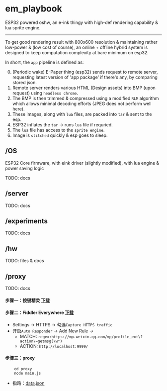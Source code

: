 # em_playbook
ESP32 powered oshw, an e-ink thingy with high-def rendering capability &amp; lua sprite engine.


----


To get good rendering result with 800x600 resolution & maintaining rather low-power & (low cost of course), an online + offline hybrid system is designed to keep computation complexity at bare minimum on esp32.

In short, the `app` pipeline is defined as:

0. (Periodic wake) E-Paper thing (esp32) sends request to remote server, requesting latest version of 'app package' if there's any, by comparing stored json.
1. Remote server renders various HTML (Design assets) into BMP (upon request) using `headless chrome`.
2. The BMP is then trimmed & compressed using a modified `RLM` algorithm which allows minimal decoding efforts (JPEG does not perform well here).
3. These images, along with `lua` files, are packed into `tar` & sent to the esp.
4. ESP32 inflates the `tar` -> runs `lua` file if requried.
5. The `lua` file has access to the `sprite engine`.
6. Image is `stitched` quickly & esp goes to sleep.


## /OS

ESP32 Core firmware, with eink driver (slightly modified), with lua engine & power saving logic

TODO: docs

## /server

TODO: docs

## /experiments

TODO: docs

## /hw

TODO: files & docs



## /proxy

TODO: docs

#### 步骤一：按键精灵 [下载](https://dl.pconline.com.cn/html_2/1/59/id=2598&pn=0.html "下载")

#### 步骤二：Fiddler Everywhere [下载](https://www.telerik.com/download/fiddler-everywhere "下载")
* Settings -> HTTPS -> 勾选` Capture HTTPS traffic ` 
* 开启` Auto Responder ` -> Add New Rule -> 
    * MATCH: ` regex:https://mp.weixin.qq.com/mp/profile_ext\?action\=getmsg(\w*) ` 
    * ACTION: ` http://localhost:9999/ `

#### 步骤三：proxy
```
    cd proxy
    node main.js
```
* 指路：[data.json](https://github.com/lulu-s/em_playbook/blob/master/server/static/lscal/news/data.json)
